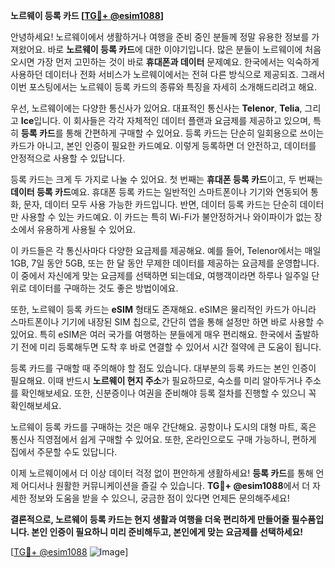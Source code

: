 **노르웨이 등록 카드 [[TG💪+ @esim1088](https://t.me/s/esim1088)]**

안녕하세요! 노르웨이에서 생활하거나 여행을 준비 중인 분들께 정말 유용한 정보를 가져왔어요. 바로 **노르웨이 등록 카드**에 대한 이야기입니다. 많은 분들이 노르웨이에 처음 오시면 가장 먼저 고민하는 것이 바로 **휴대폰과 데이터** 문제예요. 한국에서는 익숙하게 사용하던 데이터나 전화 서비스가 노르웨이에서는 전혀 다른 방식으로 제공되죠. 그래서 이번 포스팅에서는 노르웨이 등록 카드의 종류와 특징을 자세히 소개해드리려고 해요.

우선, 노르웨이에는 다양한 통신사가 있어요. 대표적인 통신사는 **Telenor**, **Telia**, 그리고 **Ice**입니다. 이 회사들은 각각 자체적인 데이터 플랜과 요금제를 제공하고 있으며, 특히 **등록 카드**를 통해 간편하게 구매할 수 있어요. 등록 카드는 단순히 일회용으로 쓰이는 카드가 아니고, 본인 인증이 필요한 카드예요. 이렇게 등록하면 더 안전하고, 데이터를 안정적으로 사용할 수 있답니다.

등록 카드는 크게 두 가지로 나눌 수 있어요. 첫 번째는 **휴대폰 등록 카드**이고, 두 번째는 **데이터 등록 카드**예요. 휴대폰 등록 카드는 일반적인 스마트폰이나 기기와 연동되어 통화, 문자, 데이터 모두 사용 가능한 카드입니다. 반면, 데이터 등록 카드는 단순히 데이터만 사용할 수 있는 카드예요. 이 카드는 특히 Wi-Fi가 불안정하거나 와이파이가 없는 장소에서 유용하게 사용될 수 있어요.

이 카드들은 각 통신사마다 다양한 요금제를 제공해요. 예를 들어, Telenor에서는 매일 1GB, 7일 동안 5GB, 또는 한 달 동안 무제한 데이터를 제공하는 요금제를 운영합니다. 이 중에서 자신에게 맞는 요금제를 선택하면 되는데요, 여행객이라면 하루나 일주일 단위로 데이터를 구매하는 것도 좋은 방법이에요.

또한, 노르웨이 등록 카드는 **eSIM** 형태도 존재해요. eSIM은 물리적인 카드가 아니라 스마트폰이나 기기에 내장된 SIM 칩으로, 간단히 앱을 통해 설정만 하면 바로 사용할 수 있어요. 특히 eSIM은 여러 국가를 여행하는 분들에게 매우 편리해요. 한국에서 출발하기 전에 미리 등록해두면 도착 후 바로 연결할 수 있어서 시간 절약에 큰 도움이 됩니다.

등록 카드를 구매할 때 주의해야 할 점도 있습니다. 대부분의 등록 카드는 본인 인증이 필요해요. 이때 반드시 **노르웨이 현지 주소**가 필요하므로, 숙소를 미리 알아두거나 주소를 확인해보세요. 또한, 신분증이나 여권을 준비해야 등록 절차를 진행할 수 있으니 꼭 확인해보세요.

노르웨이 등록 카드를 구매하는 것은 매우 간단해요. 공항이나 도시의 대형 마트, 혹은 통신사 직영점에서 쉽게 구매할 수 있어요. 또한, 온라인으로도 구매 가능하니, 편하게 집에서 주문할 수도 있답니다.

이제 노르웨이에서 더 이상 데이터 걱정 없이 편안하게 생활하세요! **등록 카드**를 통해 언제 어디서나 원활한 커뮤니케이션을 즐길 수 있습니다. **TG💪+ @esim1088**에서 더 자세한 정보와 도움을 받을 수 있으니, 궁금한 점이 있다면 언제든 문의해주세요!

**결론적으로, 노르웨이 등록 카드는 현지 생활과 여행을 더욱 편리하게 만들어줄 필수품입니다. 본인 인증이 필요하니 미리 준비해두고, 본인에게 맞는 요금제를 선택하세요!**

[[TG💪+ @esim1088](https://t.me/s/esim1088) ![Image](https://i.postimg.cc/Y0z9fWf4/image.png)]